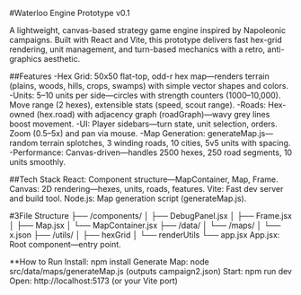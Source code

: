 #Waterloo Engine Prototype v0.1

A lightweight, canvas-based strategy game engine inspired by Napoleonic campaigns. Built with React and Vite, this prototype delivers fast hex-grid rendering, unit management, and turn-based mechanics with a retro, anti-graphics aesthetic.

##Features
-Hex Grid: 50x50 flat-top, odd-r hex map—renders terrain (plains, woods, hills, crops, swamps) with simple vector shapes and colors.
-Units: 5–10 units per side—circles with strength counters (1000–10,000). Move range (2 hexes), extensible stats (speed, scout range).
-Roads: Hex-owned (hex.road) with adjacency graph (roadGraph)—wavy grey lines boost movement.
-UI: Player sidebars—turn state, unit selection, orders. Zoom (0.5–5x) and pan via mouse.
-Map Generation: generateMap.js—random terrain splotches, 3 winding roads, 10 cities, 5v5 units with spacing.
-Performance: Canvas-driven—handles 2500 hexes, 250 road segments, 10 units smoothly.

##Tech Stack
React: Component structure—MapContainer, Map, Frame.
Canvas: 2D rendering—hexes, units, roads, features.
Vite: Fast dev server and build tool.
Node.js: Map generation script (generateMap.js).

#3File Structure
├── /components/
│   ├── DebugPanel.jsx
│   ├── Frame.jsx
│   ├── Map.jsx
│   └── MapContainer.jsx
├── /data/
│   └── /maps/
│       └── x.json
├── /utils/
│   ├── hexGrid
│   └── renderUtils
└── app.jsx
App.jsx: Root component—entry point.

**How to Run
Install: npm install
Generate Map: node src/data/maps/generateMap.js (outputs campaign2.json)
Start: npm run dev
Open: http://localhost:5173 (or your Vite port)